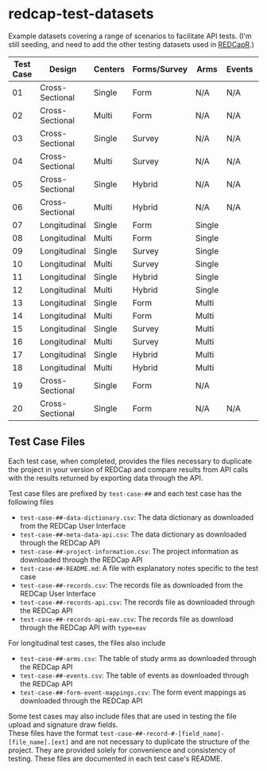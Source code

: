 # redcap-test-datasets

Example datasets covering a range of scenarios to facilitate API tests.  (I'm still seeding, and need to add the other testing datasets used in [REDCapR](https://github.com/OuhscBbmc/REDCapR).) 

| Test Case | Design           | Centers | Forms/Survey | Arms    | Events | Special Traits       |
|-----------|------------------|---------|--------------|---------|--------|----------------------|
| 01        | Cross-Sectional  | Single  | Form         | N/A     | N/A    |                      |
| 02        | Cross-Sectional  | Multi   | Form         | N/A     | N/A    |                      |
| 03        | Cross-Sectional  | Single  | Survey       | N/A     | N/A    |                      |
| 04        | Cross-Sectional  | Multi   | Survey       | N/A     | N/A    |                      |
| 05        | Cross-Sectional  | Single  | Hybrid       | N/A     | N/A    |                      |
| 06        | Cross-Sectional  | Multi   | Hybrid       | N/A     | N/A    |                      |
| 07        | Longitudinal     | Single  | Form         | Single  |        |                      |
| 08        | Longitudinal     | Multi   | Form         | Single  |        |                      |
| 09        | Longitudinal     | Single  | Survey       | Single  |        |                      |
| 10        | Longitudinal     | Multi   | Survey       | Single  |        |                      |
| 11        | Longitudinal     | Single  | Hybrid       | Single  |        |                      |
| 12        | Longitudinal     | Multi   | Hybrid       | Single  |        |                      |
| 13        | Longitudinal     | Single  | Form         | Multi   |        |                      |
| 14        | Longitudinal     | Multi   | Form         | Multi   |        |                      |
| 15        | Longitudinal     | Single  | Survey       | Multi   |        |                      |
| 16        | Longitudinal     | Multi   | Survey       | Multi   |        |                      |
| 17        | Longitudinal     | Single  | Hybrid       | Multi   |        |                      |
| 18        | Longitudinal     | Multi   | Hybrid       | Multi   |        |                      |
| 19        | Cross-Sectional  | Single  | Form         | N/A     |        | PHI Fields           |
| 20        | Cross-Sectional  | Single  | Form         | N/A     | N/A    | Randomization Module |


## Test Case Files
Each test case, when completed, provides the files necessary to duplicate the project in 
your version of REDCap and compare results from API calls with the results returned by 
exporting data through the API.

Test case files are prefixed by `test-case-##` and each test case has the following files

* `test-case-##-data-dictionary.csv`: The data dictionary as downloaded from the REDCap User Interface
* `test-case-##-meta-data-api.csv`: The data dictionary as downloaded through the REDCap API
* `test-case-##-project-information.csv`: The project information as downloaded through the REDCap API
* `test-case-##-README.md`: A file with explanatory notes specific to the test case
* `test-case-##-records.csv`: The records file as downloaded from the REDCap User Interface
* `test-case-##-records-api.csv`: The records file as downloaded through the REDCap API
* `test-case-##-records-api-eav.csv`: The records file as download through the REDCap API with `type=eav`

For longitudinal test cases, the files also include

* `test-case-##-arms.csv`: The table of study arms as downloaded through the REDCap API
* `test-case-##-events.csv`: The table of events as downloaded through the REDCap API
* `test-case-##-form-event-mappings.csv`: The form event mappings as downloaded through the REDCap API

Some test cases may also include files that are used in testing the file upload and signature draw fields.  
These files have the format `test-case-##-record-#-[field_name]-[file_name].[ext]` and are not necessary
to duplicate the structure of the project.  They are provided solely for convenience and consistency 
of testing.  These files are documented in each test case's README.
